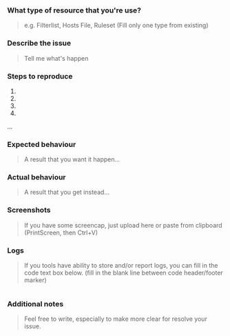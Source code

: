 ### What type of resource that you're use?
> e.g. Filterlist, Hosts File, Ruleset (Fill only one type from existing)

### Describe the issue
> Tell me what's happen

### Steps to reproduce
1. 
2. 
3. 
4. 
...

### Expected behaviour
> A result that you want it happen...

### Actual behaviour
> A result that you get instead...

### Screenshots
> If you have some screencap, just upload here or paste from clipboard (PrintScreen, then Ctrl+V)

### Logs
> If you tools have ability to store and/or report logs, you can fill in the code text box below. (fill in the blank line between code header/footer marker)
```

```

### Additional notes
> Feel free to write, especially to make more clear for resolve your issue.